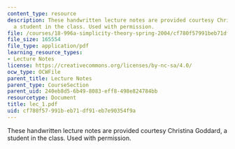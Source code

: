 ```yaml
---
content_type: resource
description: These handwritten lecture notes are provided courtesy Christina Goddard,
  a student in the class. Used with permission.
file: /courses/18-996a-simplicity-theory-spring-2004/cf780f57991beb71df91eb7e90354f9a_lec_1.pdf
file_size: 165554
file_type: application/pdf
learning_resource_types:
- Lecture Notes
license: https://creativecommons.org/licenses/by-nc-sa/4.0/
ocw_type: OCWFile
parent_title: Lecture Notes
parent_type: CourseSection
parent_uid: 240eb8d5-6b49-8083-eff8-498e824784bb
resourcetype: Document
title: lec_1.pdf
uid: cf780f57-991b-eb71-df91-eb7e90354f9a
---
```

These handwritten lecture notes are provided courtesy Christina Goddard, a student in the class. Used with permission.
